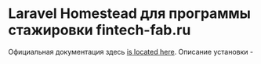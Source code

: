 # Laravel Homestead для программы стажировки fintech-fab.ru

Официальная документация здесь [is located here](http://laravel.com/docs/homestead?version=4.2).
Описание установки -

